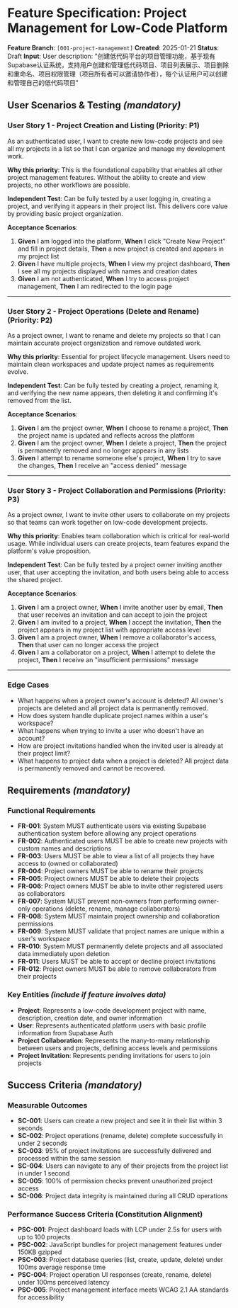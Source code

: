 # Feature Specification: Project Management for Low-Code Platform

**Feature Branch**: `[001-project-management]`
**Created**: 2025-01-21
**Status**: Draft
**Input**: User description: "创建低代码平台的项目管理功能，基于现有Supabase认证系统，支持用户创建和管理低代码项目、项目列表展示、项目删除和重命名、项目权限管理（项目所有者可以邀请协作者），每个认证用户可以创建和管理自己的低代码项目"

## User Scenarios & Testing _(mandatory)_

### User Story 1 - Project Creation and Listing (Priority: P1)

As an authenticated user, I want to create new low-code projects and see all my projects in a list so that I can organize and manage my development work.

**Why this priority**: This is the foundational capability that enables all other project management features. Without the ability to create and view projects, no other workflows are possible.

**Independent Test**: Can be fully tested by a user logging in, creating a project, and verifying it appears in their project list. This delivers core value by providing basic project organization.

**Acceptance Scenarios**:

1. **Given** I am logged into the platform, **When** I click "Create New Project" and fill in project details, **Then** a new project is created and appears in my project list
2. **Given** I have multiple projects, **When** I view my project dashboard, **Then** I see all my projects displayed with names and creation dates
3. **Given** I am not authenticated, **When** I try to access project management, **Then** I am redirected to the login page

---

### User Story 2 - Project Operations (Delete and Rename) (Priority: P2)

As a project owner, I want to rename and delete my projects so that I can maintain accurate project organization and remove outdated work.

**Why this priority**: Essential for project lifecycle management. Users need to maintain clean workspaces and update project names as requirements evolve.

**Independent Test**: Can be fully tested by creating a project, renaming it, and verifying the new name appears, then deleting it and confirming it's removed from the list.

**Acceptance Scenarios**:

1. **Given** I am the project owner, **When** I choose to rename a project, **Then** the project name is updated and reflects across the platform
2. **Given** I am the project owner, **When** I delete a project, **Then** the project is permanently removed and no longer appears in any lists
3. **Given** I attempt to rename someone else's project, **When** I try to save the changes, **Then** I receive an "access denied" message

---

### User Story 3 - Project Collaboration and Permissions (Priority: P3)

As a project owner, I want to invite other users to collaborate on my projects so that teams can work together on low-code development projects.

**Why this priority**: Enables team collaboration which is critical for real-world usage. While individual users can create projects, team features expand the platform's value proposition.

**Independent Test**: Can be fully tested by a project owner inviting another user, that user accepting the invitation, and both users being able to access the shared project.

**Acceptance Scenarios**:

1. **Given** I am a project owner, **When** I invite another user by email, **Then** that user receives an invitation and can accept to join the project
2. **Given** I am invited to a project, **When** I accept the invitation, **Then** the project appears in my project list with appropriate access level
3. **Given** I am a project owner, **When** I remove a collaborator's access, **Then** that user can no longer access the project
4. **Given** I am a collaborator on a project, **When** I attempt to delete the project, **Then** I receive an "insufficient permissions" message

---

### Edge Cases

- What happens when a project owner's account is deleted? All owner's projects are deleted and all project data is permanently removed.
- How does system handle duplicate project names within a user's workspace?
- What happens when trying to invite a user who doesn't have an account?
- How are project invitations handled when the invited user is already at their project limit?
- What happens to project data when a project is deleted? All project data is permanently removed and cannot be recovered.

## Requirements _(mandatory)_

### Functional Requirements

- **FR-001**: System MUST authenticate users via existing Supabase authentication system before allowing any project operations
- **FR-002**: Authenticated users MUST be able to create new projects with custom names and descriptions
- **FR-003**: Users MUST be able to view a list of all projects they have access to (owned or collaborated)
- **FR-004**: Project owners MUST be able to rename their projects
- **FR-005**: Project owners MUST be able to delete their projects
- **FR-006**: Project owners MUST be able to invite other registered users as collaborators
- **FR-007**: System MUST prevent non-owners from performing owner-only operations (delete, rename, manage collaborators)
- **FR-008**: System MUST maintain project ownership and collaboration permissions
- **FR-009**: System MUST validate that project names are unique within a user's workspace
- **FR-010**: System MUST permanently delete projects and all associated data immediately upon deletion
- **FR-011**: Users MUST be able to accept or decline project invitations
- **FR-012**: Project owners MUST be able to remove collaborators from their projects

### Key Entities _(include if feature involves data)_

- **Project**: Represents a low-code development project with name, description, creation date, and owner information
- **User**: Represents authenticated platform users with basic profile information from Supabase Auth
- **Project Collaboration**: Represents the many-to-many relationship between users and projects, defining access levels and permissions
- **Project Invitation**: Represents pending invitations for users to join projects

## Success Criteria _(mandatory)_

### Measurable Outcomes

- **SC-001**: Users can create a new project and see it in their list within 3 seconds
- **SC-002**: Project operations (rename, delete) complete successfully in under 2 seconds
- **SC-003**: 95% of project invitations are successfully delivered and processed within the same session
- **SC-004**: Users can navigate to any of their projects from the project list in under 1 second
- **SC-005**: 100% of permission checks prevent unauthorized project access
- **SC-006**: Project data integrity is maintained during all CRUD operations

### Performance Success Criteria (Constitution Alignment)

- **PSC-001**: Project dashboard loads with LCP under 2.5s for users with up to 100 projects
- **PSC-002**: JavaScript bundles for project management features under 150KB gzipped
- **PSC-003**: Project database queries (list, create, update, delete) under 100ms average response time
- **PSC-004**: Project operation UI responses (create, rename, delete) under 100ms perceived latency
- **PSC-005**: Project management interface meets WCAG 2.1 AA standards for accessibility
